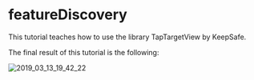 # featureDiscovery
This tutorial teaches how to use the library TapTargetView by KeepSafe.

The final result of this tutorial is the following:


![2019_03_13_19_42_22](https://user-images.githubusercontent.com/17732781/54305958-9fe6f580-45c8-11e9-8bcd-a13108267613.gif)
